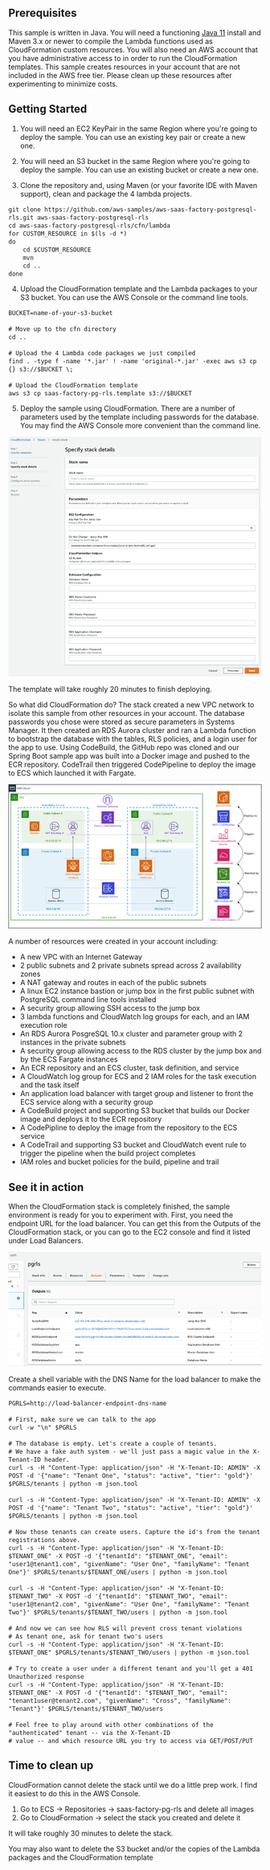 ## Prerequisites
This sample is written in Java. You will need a functioning [Java 11](https://aws.amazon.com/corretto/) install and Maven 3.x or newer to compile the Lambda functions used as CloudFormation custom resources.
You will also need an AWS account that you have administrative access to in order to run the CloudFormation templates.
This sample creates resources in your account that are not included in the AWS free tier. Please clean up
these resources after experimenting to minimize costs.

## Getting Started
1. You will need an EC2 KeyPair in the same Region where you're going to deploy the sample. You can use an existing key pair or create a new one.

2. You will need an S3 bucket in the same Region where you're going to deploy the sample. You can use an existing bucket or create a new one.

3. Clone the repository and, using Maven (or your favorite IDE with Maven support), clean and package the 4 lambda projects.
```shell
git clone https://github.com/aws-samples/aws-saas-factory-postgresql-rls.git aws-saas-factory-postgresql-rls
cd aws-saas-factory-postgresql-rls/cfn/lambda
for CUSTOM_RESOURCE in $(ls -d *)
do
    cd $CUSTOM_RESOURCE
    mvn
    cd ..
done
```

4. Upload the CloudFormation template and the Lambda packages to your S3 bucket. You can use the AWS Console or the command line tools.
```shell
BUCKET=name-of-your-s3-bucket

# Move up to the cfn directory
cd ..

# Upload the 4 Lambda code packages we just compiled
find . -type f -name '*.jar' ! -name 'original-*.jar' -exec aws s3 cp {} s3://$BUCKET \;

# Upload the CloudFormation template
aws s3 cp saas-factory-pg-rls.template s3://$BUCKET
```

5. Deploy the sample using CloudFormation. There are a number of parameters used by the template including passwords for the database. You may find the AWS Console more convenient than the command line.
<p align="center"><img src="./images/cfn_deploy.png" alt="Deploy the sample using CloudFormation"/></p>

The template will take roughly 20 minutes to finish deploying.

So what did CloudFormation do? The stack created a new VPC network to isolate this sample from other resources in your account. The database passwords you chose were stored as secure parameters in Systems Manager. It then created an RDS Aurora cluster and ran a Lambda function to bootstrap the database with the tables, RLS policies, and a login user for the app to use. Using CodeBuild, the GitHub repo was cloned and our Spring Boot sample app was built into a Docker image and pushed to the ECR repository. CodeTrail then triggered CodePipeline to deploy the image to ECS which launched it with Fargate.

<p align="center"><img src="architecture.png" alt="Architecture Diagram"/></p>

A number of resources were created in your account including:
- A new VPC with an Internet Gateway
- 2 public subnets and 2 private subnets spread across 2 availability zones
- A NAT gateway and routes in each of the public subnets
- A linux EC2 instance bastion or jump box in the first public subnet with PostgreSQL command line tools installed
- A security group allowing SSH access to the jump box
- 3 lambda functions and CloudWatch log groups for each, and an IAM execution role
- An RDS Aurora PosgreSQL 10.x cluster and parameter group with 2 instances in the private subnets
- A security group allowing access to the RDS cluster by the jump box and by the ECS Fargate instances
- An ECR repository and an ECS cluster, task definition, and service
- A CloudWatch log group for ECS and 2 IAM roles for the task execution and the task itself
- An application load balancer with target group and listener to front the ECS service along with a security group
- A CodeBuild project and supporting S3 bucket that builds our Docker image and deploys it to the ECR repository
- A CodePipline to deploy the image from the repository to the ECS service
- A CodeTrail and supporting S3 bucket and CloudWatch event rule to trigger the pipeline when the build project completes
- IAM roles and bucket policies for the build, pipeline and trail

## See it in action
When the CloudFormation stack is completely finished, the sample environment is ready for you to experiment with. First, you need the endpoint URL for the load balancer. You can get this from the Outputs of the CloudFormation stack, or you can go to the EC2 console and find it listed under Load Balancers.

<p align="center"><img src="./images/cfn_outputs.png" alt="CloudFormation Outputs"/></p>

Create a shell variable with the DNS Name for the load balancer to make the commands easier to execute.

```shell
PGRLS=http://load-balancer-endpoint-dns-name

# First, make sure we can talk to the app
curl -w "\n" $PGRLS

# The database is empty. Let's create a couple of tenants.
# We have a fake auth system - we'll just pass a magic value in the X-Tenant-ID header.
curl -s -H "Content-Type: application/json" -H "X-Tenant-ID: ADMIN" -X POST -d '{"name": "Tenant One", "status": "active", "tier": "gold"}' $PGRLS/tenants | python -m json.tool

curl -s -H "Content-Type: application/json" -H "X-Tenant-ID: ADMIN" -X POST -d '{"name": "Tenant Two", "status": "active", "tier": "gold"}' $PGRLS/tenants | python -m json.tool

# Now those tenants can create users. Capture the id's from the tenant registrations above.
curl -s -H "Content-Type: application/json" -H "X-Tenant-ID: $TENANT_ONE" -X POST -d '{"tenantId": "$TENANT_ONE", "email": "user1@tenant1.com", "givenName": "User One", "familyName": "Tenant One"}' $PGRLS/tenants/$TENANT_ONE/users | python -m json.tool

curl -s -H "Content-Type: application/json" -H "X-Tenant-ID: $TENANT_TWO" -X POST -d '{"tenantId": "$TENANT_TWO", "email": "user1@tenant2.com", "givenName": "User One", "familyName": "Tenant Two"}' $PGRLS/tenants/$TENANT_TWO/users | python -m json.tool

# And now we can see how RLS will prevent cross tenant violations
# As tenant one, ask for tenant two's users
curl -s -H "Content-Type: application/json" -H "X-Tenant-ID: $TENANT_ONE" $PGRLS/tenants/$TENANT_TWO/users | python -m json.tool

# Try to create a user under a different tenant and you'll get a 401 Unauthorized response
curl -s -H "Content-Type: application/json" -H "X-Tenant-ID: $TENANT_ONE" -X POST -d '{"tenantId": "$TENANT_TWO", "email": "tenant1user@tenant2.com", "givenName": "Cross", "familyName": "Tenant"}' $PGRLS/tenants/$TENANT_TWO/users

# Feel free to play around with other combinations of the "authenticated" tenant -- via the X-Tenant-ID
# value -- and which resource URL you try to access via GET/POST/PUT
```

## Time to clean up
CloudFormation cannot delete the stack until we do a little prep work. I find it easiest to do this in the AWS Console.
1. Go to ECS -> Repositories -> saas-factory-pg-rls and delete all images
2. Go to CloudFormation -> select the stack you created and delete it

It will take roughly 30 minutes to delete the stack.

You may also want to delete the S3 bucket and/or the copies of the Lambda packages and the CloudFormation template
